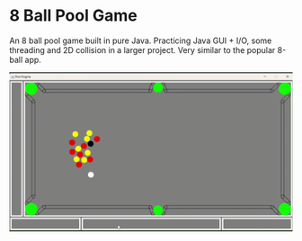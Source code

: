 # 8 Ball Pool Game 

An 8 ball pool game built in pure Java. Practicing Java GUI + I/O, some threading and 2D collision in a larger project. Very similar to the popular 8-ball app. 

![Preview of Game](https://github.com/david14higgins/Pool/blob/master/Preview.gif)